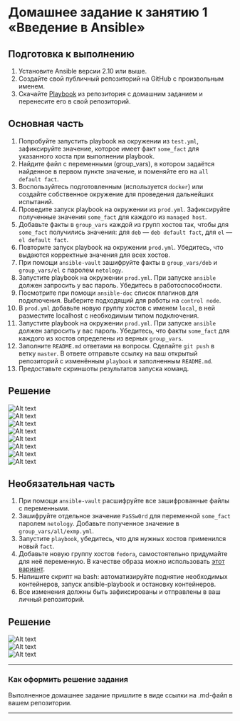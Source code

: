 # Домашнее задание к занятию 1 «Введение в Ansible»

## Подготовка к выполнению

1. Установите Ansible версии 2.10 или выше.
2. Создайте свой публичный репозиторий на GitHub с произвольным именем.
3. Скачайте [Playbook](./playbook/) из репозитория с домашним заданием и перенесите его в свой репозиторий.

## Основная часть

1. Попробуйте запустить playbook на окружении из `test.yml`, зафиксируйте значение, которое имеет факт `some_fact` для указанного хоста при выполнении playbook.
2. Найдите файл с переменными (group_vars), в котором задаётся найденное в первом пункте значение, и поменяйте его на `all default fact`.
3. Воспользуйтесь подготовленным (используется `docker`) или создайте собственное окружение для проведения дальнейших испытаний.
4. Проведите запуск playbook на окружении из `prod.yml`. Зафиксируйте полученные значения `some_fact` для каждого из `managed host`.
5. Добавьте факты в `group_vars` каждой из групп хостов так, чтобы для `some_fact` получились значения: для `deb` — `deb default fact`, для `el` — `el default fact`.
6.  Повторите запуск playbook на окружении `prod.yml`. Убедитесь, что выдаются корректные значения для всех хостов.
7. При помощи `ansible-vault` зашифруйте факты в `group_vars/deb` и `group_vars/el` с паролем `netology`.
8. Запустите playbook на окружении `prod.yml`. При запуске `ansible` должен запросить у вас пароль. Убедитесь в работоспособности.
9. Посмотрите при помощи `ansible-doc` список плагинов для подключения. Выберите подходящий для работы на `control node`.
10. В `prod.yml` добавьте новую группу хостов с именем  `local`, в ней разместите localhost с необходимым типом подключения.
11. Запустите playbook на окружении `prod.yml`. При запуске `ansible` должен запросить у вас пароль. Убедитесь, что факты `some_fact` для каждого из хостов определены из верных `group_vars`.
12. Заполните `README.md` ответами на вопросы. Сделайте `git push` в ветку `master`. В ответе отправьте ссылку на ваш открытый репозиторий с изменённым `playbook` и заполненным `README.md`.
13. Предоставьте скриншоты результатов запуска команд.

## Решение

![Alt text](https://github.com/RuslanArestov/Ansible_Study/blob/master/08-ansible-01-base/images/1.1.png) </br>
![Alt text](https://github.com/RuslanArestov/Ansible_Study/blob/master/08-ansible-01-base/images/1.4.png) </br>
![Alt text](https://github.com/RuslanArestov/Ansible_Study/blob/master/08-ansible-01-base/images/1.5.png) </br>
![Alt text](https://github.com/RuslanArestov/Ansible_Study/blob/master/08-ansible-01-base/images/1.7.png) </br>
![Alt text](https://github.com/RuslanArestov/Ansible_Study/blob/master/08-ansible-01-base/images/1.8.png) </br>
![Alt text](https://github.com/RuslanArestov/Ansible_Study/blob/master/08-ansible-01-base/images/1.9.png) </br>
![Alt text](https://github.com/RuslanArestov/Ansible_Study/blob/master/08-ansible-01-base/images/1.10.png) </br>
![Alt text](https://github.com/RuslanArestov/Ansible_Study/blob/master/08-ansible-01-base/images/1.11.png) 



## Необязательная часть

1. При помощи `ansible-vault` расшифруйте все зашифрованные файлы с переменными.
2. Зашифруйте отдельное значение `PaSSw0rd` для переменной `some_fact` паролем `netology`. Добавьте полученное значение в `group_vars/all/exmp.yml`.
3. Запустите `playbook`, убедитесь, что для нужных хостов применился новый `fact`.
4. Добавьте новую группу хостов `fedora`, самостоятельно придумайте для неё переменную. В качестве образа можно использовать [этот вариант](https://hub.docker.com/r/pycontribs/fedora).
5. Напишите скрипт на bash: автоматизируйте поднятие необходимых контейнеров, запуск ansible-playbook и остановку контейнеров.
6. Все изменения должны быть зафиксированы и отправлены в ваш личный репозиторий.

## Решение

![Alt text](https://github.com/RuslanArestov/Ansible_Study/blob/master/08-ansible-01-base/images/2.1.png) </br>
![Alt text](https://github.com/RuslanArestov/Ansible_Study/blob/master/08-ansible-01-base/images/2.2.png) </br>
![Alt text](https://github.com/RuslanArestov/Ansible_Study/blob/master/08-ansible-01-base/images/2.3.png) </br>


---

### Как оформить решение задания

Выполненное домашнее задание пришлите в виде ссылки на .md-файл в вашем репозитории.

---
